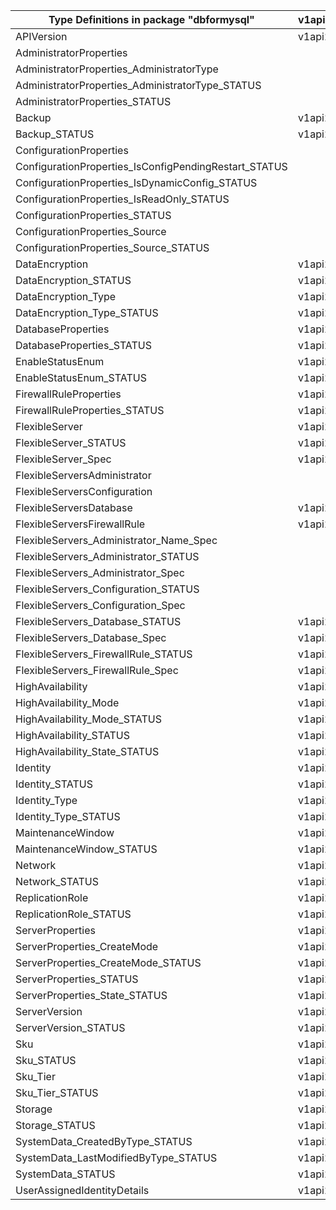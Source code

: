 | Type Definitions in package "dbformysql"              | v1api20210501 | v1api20220101 | v1beta20210501 |
|-------------------------------------------------------|---------------|---------------|----------------|
| APIVersion                                            | v1api20210501 | v1api20220101 | v1beta20210501 |
| AdministratorProperties                               |               | v1api20220101 |                |
| AdministratorProperties_AdministratorType             |               | v1api20220101 |                |
| AdministratorProperties_AdministratorType_STATUS      |               | v1api20220101 |                |
| AdministratorProperties_STATUS                        |               | v1api20220101 |                |
| Backup                                                | v1api20210501 |               | v1beta20210501 |
| Backup_STATUS                                         | v1api20210501 |               | v1beta20210501 |
| ConfigurationProperties                               |               | v1api20220101 |                |
| ConfigurationProperties_IsConfigPendingRestart_STATUS |               | v1api20220101 |                |
| ConfigurationProperties_IsDynamicConfig_STATUS        |               | v1api20220101 |                |
| ConfigurationProperties_IsReadOnly_STATUS             |               | v1api20220101 |                |
| ConfigurationProperties_STATUS                        |               | v1api20220101 |                |
| ConfigurationProperties_Source                        |               | v1api20220101 |                |
| ConfigurationProperties_Source_STATUS                 |               | v1api20220101 |                |
| DataEncryption                                        | v1api20210501 |               | v1beta20210501 |
| DataEncryption_STATUS                                 | v1api20210501 |               | v1beta20210501 |
| DataEncryption_Type                                   | v1api20210501 |               | v1beta20210501 |
| DataEncryption_Type_STATUS                            | v1api20210501 |               | v1beta20210501 |
| DatabaseProperties                                    | v1api20210501 |               | v1beta20210501 |
| DatabaseProperties_STATUS                             | v1api20210501 |               | v1beta20210501 |
| EnableStatusEnum                                      | v1api20210501 |               | v1beta20210501 |
| EnableStatusEnum_STATUS                               | v1api20210501 |               | v1beta20210501 |
| FirewallRuleProperties                                | v1api20210501 |               | v1beta20210501 |
| FirewallRuleProperties_STATUS                         | v1api20210501 |               | v1beta20210501 |
| FlexibleServer                                        | v1api20210501 |               | v1beta20210501 |
| FlexibleServer_STATUS                                 | v1api20210501 |               | v1beta20210501 |
| FlexibleServer_Spec                                   | v1api20210501 |               | v1beta20210501 |
| FlexibleServersAdministrator                          |               | v1api20220101 |                |
| FlexibleServersConfiguration                          |               | v1api20220101 |                |
| FlexibleServersDatabase                               | v1api20210501 |               | v1beta20210501 |
| FlexibleServersFirewallRule                           | v1api20210501 |               | v1beta20210501 |
| FlexibleServers_Administrator_Name_Spec               |               | v1api20220101 |                |
| FlexibleServers_Administrator_STATUS                  |               | v1api20220101 |                |
| FlexibleServers_Administrator_Spec                    |               | v1api20220101 |                |
| FlexibleServers_Configuration_STATUS                  |               | v1api20220101 |                |
| FlexibleServers_Configuration_Spec                    |               | v1api20220101 |                |
| FlexibleServers_Database_STATUS                       | v1api20210501 |               | v1beta20210501 |
| FlexibleServers_Database_Spec                         | v1api20210501 |               | v1beta20210501 |
| FlexibleServers_FirewallRule_STATUS                   | v1api20210501 |               | v1beta20210501 |
| FlexibleServers_FirewallRule_Spec                     | v1api20210501 |               | v1beta20210501 |
| HighAvailability                                      | v1api20210501 |               | v1beta20210501 |
| HighAvailability_Mode                                 | v1api20210501 |               | v1beta20210501 |
| HighAvailability_Mode_STATUS                          | v1api20210501 |               | v1beta20210501 |
| HighAvailability_STATUS                               | v1api20210501 |               | v1beta20210501 |
| HighAvailability_State_STATUS                         | v1api20210501 |               | v1beta20210501 |
| Identity                                              | v1api20210501 |               | v1beta20210501 |
| Identity_STATUS                                       | v1api20210501 |               | v1beta20210501 |
| Identity_Type                                         | v1api20210501 |               | v1beta20210501 |
| Identity_Type_STATUS                                  | v1api20210501 |               | v1beta20210501 |
| MaintenanceWindow                                     | v1api20210501 |               | v1beta20210501 |
| MaintenanceWindow_STATUS                              | v1api20210501 |               | v1beta20210501 |
| Network                                               | v1api20210501 |               | v1beta20210501 |
| Network_STATUS                                        | v1api20210501 |               | v1beta20210501 |
| ReplicationRole                                       | v1api20210501 |               | v1beta20210501 |
| ReplicationRole_STATUS                                | v1api20210501 |               | v1beta20210501 |
| ServerProperties                                      | v1api20210501 |               | v1beta20210501 |
| ServerProperties_CreateMode                           | v1api20210501 |               | v1beta20210501 |
| ServerProperties_CreateMode_STATUS                    | v1api20210501 |               | v1beta20210501 |
| ServerProperties_STATUS                               | v1api20210501 |               | v1beta20210501 |
| ServerProperties_State_STATUS                         | v1api20210501 |               | v1beta20210501 |
| ServerVersion                                         | v1api20210501 |               | v1beta20210501 |
| ServerVersion_STATUS                                  | v1api20210501 |               | v1beta20210501 |
| Sku                                                   | v1api20210501 |               | v1beta20210501 |
| Sku_STATUS                                            | v1api20210501 |               | v1beta20210501 |
| Sku_Tier                                              | v1api20210501 |               | v1beta20210501 |
| Sku_Tier_STATUS                                       | v1api20210501 |               | v1beta20210501 |
| Storage                                               | v1api20210501 |               | v1beta20210501 |
| Storage_STATUS                                        | v1api20210501 |               | v1beta20210501 |
| SystemData_CreatedByType_STATUS                       | v1api20210501 | v1api20220101 | v1beta20210501 |
| SystemData_LastModifiedByType_STATUS                  | v1api20210501 | v1api20220101 | v1beta20210501 |
| SystemData_STATUS                                     | v1api20210501 | v1api20220101 | v1beta20210501 |
| UserAssignedIdentityDetails                           | v1api20210501 |               | v1beta20210501 |
